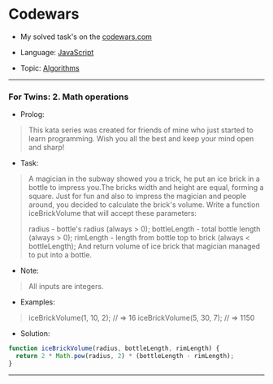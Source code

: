# Codewars

* My solved task's on the [codewars.com](https://www.codewars.com/users/konderev.ivan)

* Language: [JavaScript](https://en.wikipedia.org/wiki/JavaScript)

* Topic: [Algorithms](https://en.wikipedia.org/wiki/Algorithm)

---

### For Twins: 2. Math operations
* Prolog:
>    This kata series was created for friends of mine who just started to learn programming. Wish you all the best and keep your mind open and sharp!
>
* Task:
>    A magician in the subway showed you a trick, he put an ice brick in a bottle to impress you.The bricks width and height are equal, forming a square. Just for fun and also to impress the magician and people around, you decided to calculate the brick's volume. Write a function iceBrickVolume that will accept these parameters:
>
>    radius - bottle's radius (always > 0);
    bottleLength - total bottle length (always > 0);
    rimLength - length from bottle top to brick (always < bottleLength);
>    And return volume of ice brick that magician managed to put into a bottle.
>
* Note:
>    All inputs are integers.
>
* Examples:
>    iceBrickVolume(1, 10, 2); // => 16
>    iceBrickVolume(5, 30, 7); // => 1150

* Solution:

```javascript
function iceBrickVolume(radius, bottleLength, rimLength) {
  return 2 * Math.pow(radius, 2) * (bottleLength - rimLength);
}
```
---
